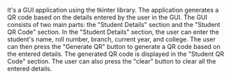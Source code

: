 It's a GUI application using the tkinter library. The application generates a QR code based on the details entered by the user in the GUI.
The GUI consists of two main parts: the "Student Details" section and the "Student QR Code" section.
In the "Student Details" section, the user can enter the student's name, roll number, branch, current year, and college.
The user can then press the "Generate QR" button to generate a QR code based on the entered details.
The generated QR code is displayed in the "Student QR Code" section.
The user can also press the "clear" button to clear all the entered details.
